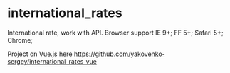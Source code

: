 # international_rates
International rate, work with API.
Browser support IE 9+; FF 5+; Safari 5+; Chrome;

Project on Vue.js here https://github.com/yakovenko-sergey/international_rates_vue
